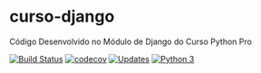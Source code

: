 # curso-django
Código Desenvolvido no Módulo de Django do Curso Python Pro

[![Build Status](https://travis-ci.org/Estrud/curso-django.svg?branch=master)](https://travis-ci.org/Estrud/curso-django)
[![codecov](https://codecov.io/gh/Estrud/curso-django/branch/master/graph/badge.svg)](https://codecov.io/gh/Estrud/curso-django)
[![Updates](https://pyup.io/repos/github/Estrud/curso-django/shield.svg)](https://pyup.io/repos/github/Estrud/curso-django/)
[![Python 3](https://pyup.io/repos/github/Estrud/curso-django/python-3-shield.svg)](https://pyup.io/repos/github/Estrud/curso-django/)

